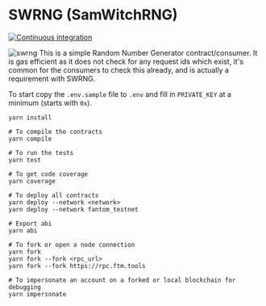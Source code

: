 # SWRNG (SamWitchRNG)

[![Continuous integration](https://github.com/PaintSwap/samwitch-rng/actions/workflows/main.yml/badge.svg)](https://github.com/PaintSwap/samwitch-rng/actions/workflows/main.yml)

![swrng](https://github.com/PaintSwap/samwitch-rng/assets/84033732/64e02c68-dfae-4e8f-aee3-1acc8d2966d6)
This is a simple Random Number Generator contract/consumer. It is gas efficient as it does not check for any request ids which exist, it's common for the consumers to check this already, and is actually a requirement with SWRNG.

To start copy the `.env.sample` file to `.env` and fill in `PRIVATE_KEY` at a minimum (starts with `0x`).

```shell
yarn install

# To compile the contracts
yarn compile

# To run the tests
yarn test

# To get code coverage
yarn coverage

# To deploy all contracts
yarn deploy --network <network>
yarn deploy --network fantom_testnet

# Export abi
yarn abi

# To fork or open a node connection
yarn fork
yarn fork --fork <rpc_url>
yarn fork --fork https://rpc.ftm.tools

# To impersonate an account on a forked or local blockchain for debugging
yarn impersonate
```
